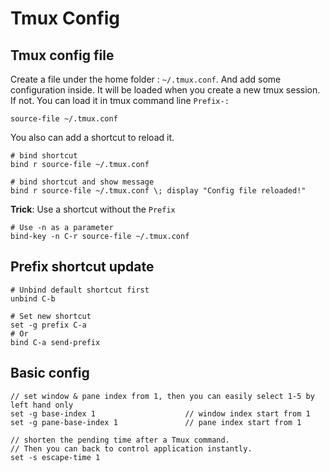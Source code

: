 # Tmux Config

## Tmux config file

Create a file under the home folder : `~/.tmux.conf`. And add some configuration inside. It will be loaded when you create a new tmux session.  
If not. You can load it in tmux command line `Prefix-:`

```tmux
source-file ~/.tmux.conf
```

You also can add a shortcut to reload it.

```tmux
# bind shortcut
bind r source-file ~/.tmux.conf

# bind shortcut and show message
bind r source-file ~/.tmux.conf \; display "Config file reloaded!"
```

**Trick**: Use a shortcut without the `Prefix`

```tmux
# Use -n as a parameter
bind-key​ -n C-r ​source-file​ ~/.tmux.conf
```

## Prefix shortcut update

```tmux
# Unbind default shortcut first
unbind C-b

# Set new shortcut
set -g prefix C-a
# Or
bind C-a send-prefix
```

## Basic config

```tmux
// set window & pane index from 1, then you can easily select 1-5 by left hand only
set -g base-index 1                    // window index start from 1
set -g pane-base-index 1               // pane index start from 1

// shorten the pending time after a Tmux command.
// Then you can back to control application instantly.
set -s escape-time 1
```



<fin>

